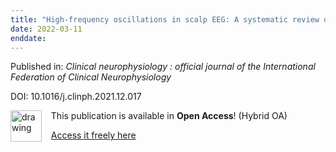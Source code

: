 ```yaml
---
title: "High-frequency oscillations in scalp EEG: A systematic review of methodological choices and clinical findings."
date: 2022-03-11
enddate:
---
```


Published in: *Clinical neurophysiology : official journal of the International Federation of Clinical Neurophysiology*

DOI: 10.1016/j.clinph.2021.12.017

<img src="https://upload.wikimedia.org/wikipedia/commons/thumb/7/77/Open_Access_logo_PLoS_transparent.svg/800px-Open_Access_logo_PLoS_transparent.svg.png" alt="drawing" width="50" align="left"/> &nbsp;&nbsp;&nbsp;This publication is available in **Open Access**! (Hybrid OA)

&nbsp;&nbsp;&nbsp;[Access it freely here](https://doi.org/10.1016/j.clinph.2021.12.017
)

